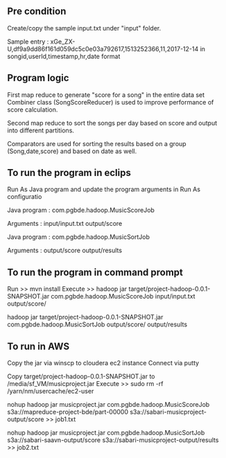 Pre condition
--

Create/copy the sample input.txt under "input" folder.

Sample entry : xGe_ZX-U,df9a9dd86f161d059dc5c0e03a792617,1513252366,11,2017-12-14
in songid,userId,timestamp,hr,date format


Program logic
--
First map reduce to generate "score for a song" in the entire data set 
Combiner class (SongScoreReducer) is used to improve performance of score calculation.

Second map reduce to sort the songs per day based on score and output into different partitions.

Comparators are used for sorting the results based on a group (Song,date,score) and based on date as well.


To run the program in eclips
--

Run As Java program and update the program arguments in Run As configuratio


Java program : com.pgbde.hadoop.MusicScoreJob

Arguments : input/input.txt output/score


Java program : com.pgbde.hadoop.MusicSortJob

Arguments : output/score output/results


To run the program in command prompt
--

Run  >> mvn install
Execute >> 
hadoop jar target/project-hadoop-0.0.1-SNAPSHOT.jar com.pgbde.hadoop.MusicScoreJob input/input.txt output/score/

hadoop jar target/project-hadoop-0.0.1-SNAPSHOT.jar com.pgbde.hadoop.MusicSortJob output/score/ output/results

To run in AWS
--
Copy the jar via winscp to cloudera ec2 instance
Connect via putty

Copy target/project-hadoop-0.0.1-SNAPSHOT.jar to /media/sf_VM/musicproject.jar
Execute >>
sudo rm -rf /yarn/nm/usercache/ec2-user

nohup hadoop jar musicproject.jar com.pgbde.hadoop.MusicScoreJob s3a://mapreduce-project-bde/part-00000 s3a://sabari-musicproject-output/score >> job1.txt

nohup hadoop jar musicproject.jar com.pgbde.hadoop.MusicSortJob s3a://sabari-saavn-output/score s3a://sabari-musicproject-output/results >> job2.txt
